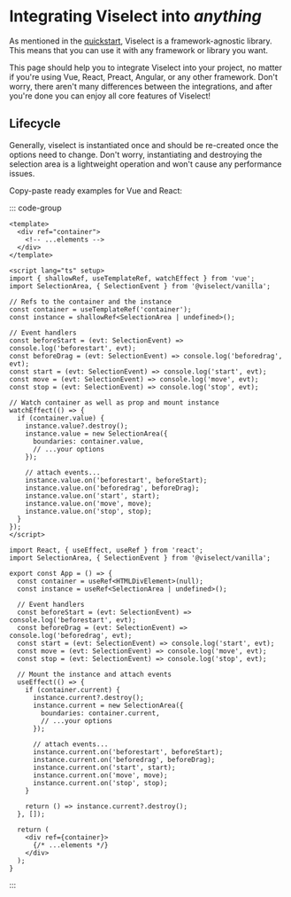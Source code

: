 # Integrating Viselect into _anything_

As mentioned in the [quickstart](./quickstart.md), Viselect is a framework-agnostic library.
This means that you can use it with any framework or library you want.

This page should help you to integrate Viselect into your project, no matter if you're using Vue, React, Preact, Angular, or any other framework.
Don't worry, there aren't many differences between the integrations, and after you're done you can enjoy all core features of Viselect!

## Lifecycle

Generally, viselect is instantiated once and should be re-created once the options need to change.
Don't worry, instantiating and destroying the selection area is a lightweight operation and won't cause any performance issues.

Copy-paste ready examples for Vue and React:

::: code-group

```vue [App.vue]
<template>
  <div ref="container">
    <!-- ...elements -->
  </div>
</template>

<script lang="ts" setup>
import { shallowRef, useTemplateRef, watchEffect } from 'vue';
import SelectionArea, { SelectionEvent } from '@viselect/vanilla';

// Refs to the container and the instance
const container = useTemplateRef('container');
const instance = shallowRef<SelectionArea | undefined>();

// Event handlers
const beforeStart = (evt: SelectionEvent) => console.log('beforestart', evt);
const beforeDrag = (evt: SelectionEvent) => console.log('beforedrag', evt);
const start = (evt: SelectionEvent) => console.log('start', evt);
const move = (evt: SelectionEvent) => console.log('move', evt);
const stop = (evt: SelectionEvent) => console.log('stop', evt);

// Watch container as well as prop and mount instance
watchEffect(() => {
  if (container.value) {
    instance.value?.destroy();
    instance.value = new SelectionArea({
      boundaries: container.value,
      // ...your options
    });

    // attach events...
    instance.value.on('beforestart', beforeStart);
    instance.value.on('beforedrag', beforeDrag);
    instance.value.on('start', start);
    instance.value.on('move', move);
    instance.value.on('stop', stop);
  }
});
</script>
```

```tsx [App.tsx]
import React, { useEffect, useRef } from 'react';
import SelectionArea, { SelectionEvent } from '@viselect/vanilla';

export const App = () => {
  const container = useRef<HTMLDivElement>(null);
  const instance = useRef<SelectionArea | undefined>();

  // Event handlers
  const beforeStart = (evt: SelectionEvent) => console.log('beforestart', evt);
  const beforeDrag = (evt: SelectionEvent) => console.log('beforedrag', evt);
  const start = (evt: SelectionEvent) => console.log('start', evt);
  const move = (evt: SelectionEvent) => console.log('move', evt);
  const stop = (evt: SelectionEvent) => console.log('stop', evt);

  // Mount the instance and attach events
  useEffect(() => {
    if (container.current) {
      instance.current?.destroy();
      instance.current = new SelectionArea({
        boundaries: container.current,
        // ...your options
      });

      // attach events...
      instance.current.on('beforestart', beforeStart);
      instance.current.on('beforedrag', beforeDrag);
      instance.current.on('start', start);
      instance.current.on('move', move);
      instance.current.on('stop', stop);
    }

    return () => instance.current?.destroy();
  }, []);

  return (
    <div ref={container}>
      {/* ...elements */}
    </div>
  );
}
```

:::

